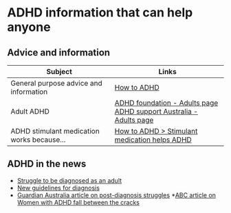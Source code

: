# ADHD information that can help anyone

## Advice and information

| Subject | Links |
|---|---|
| General purpose advice and information | [How to ADHD](https://www.youtube.com/@HowtoADHD) |
| Adult ADHD | [ADHD foundation - Adults page](https://adhdfoundation.org.au/adhd-adults)<br/>[ADHD support Australia - Adults page](https://www.adhdsupportaustralia.com.au/what-is-adhd/adult-adhd/) |
| ADHD stimulant medication works because... | [How to ADHD > Stimulant medication helps ADHD](https://www.youtube.com/watch?v=38qpm6VKBFc) |

## ADHD in the news

* [Struggle to be diagnosed as an adult](https://www.abc.net.au/everyday/struggle-to-get-adult-adhd-diagnosis/100292236)
* [New guidelines for diagnosis](https://aadpa.com.au/new-guidelines-aim-to-rectify-diagnosis-and-treatment-hurdles-for-adult-adhd-sufferers/)
* [Guardian Australia article on post-diagnosis struggles](https://www.theguardian.com/society/2022/oct/08/adult-adhd-diagnosis-youve-got-to-relook-at-your-entire-life)
*[ABC article on Women with ADHD fall between the cracks](https://www.abc.net.au/news/2022-02-18/adult-women-face-barriers-getting-adhd-diagnosis-treatment/100613218)
